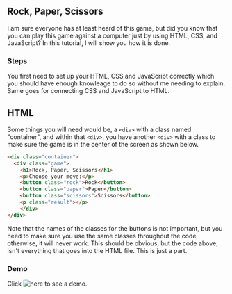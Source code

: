 ## Rock, Paper, Scissors
I am sure everyone has at least heard of this game, but did you know that you can play this game against a computer just by using HTML, CSS, and JavaScript? 
In this tutorial, I will show you how it is done.

### Steps
You first need to set up your HTML, CSS and JavaScript correctly which you should have enough knowleage to do so without me needing to explain. 
Same goes for connecting CSS and JavaScript to HTML. 

## HTML
Some things you will need would be, a ```<div>``` with a class named "container", and within that ```<div>```, you have another ```<div>``` with a class
to make sure the game is in the center of the screen as shown below.
``` HTML
<div class="container">
  <div class="game">
    <h1>Rock, Paper, Scissors</h1>
    <p>Choose your move:</p>
    <button class="rock">Rock</button>
    <button class="paper">Paper</button>
    <button class="scissors">Scissors</button>
    <p class="result"></p>
    </div>
</div>
```
Note that the names of the classes for the buttons is not important, but you need to make sure you use the same classes throughout the code, 
otherwise, it will never work. This should be obvious, but the code above, isn't everything that goes into the HTML file. This is just a part.



### Demo
Click ![here](https://chaos1601.github.io/rock-paper-sissors/) to see a demo.

